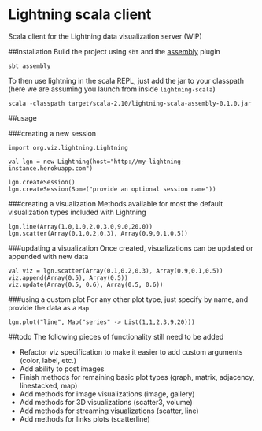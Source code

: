# Lightning scala client
Scala client for the Lightning data visualization server (WIP)

##installation
Build the project using `sbt` and the [assembly](https://github.com/sbt/sbt-assembly) plugin 
```
sbt assembly
```
To then use lightning in the scala REPL, just add the jar to your classpath (here we are assuming you launch from inside `lightning-scala`)
```
scala -classpath target/scala-2.10/lightning-scala-assembly-0.1.0.jar
```

##usage

###creating a new session
```
import org.viz.lightning.Lightning

val lgn = new Lightning(host="http://my-lightning-instance.herokuapp.com")

lgn.createSession()
lgn.createSession(Some("provide an optional session name"))
```

###creating a visualization
Methods available for most the default visualization types included with Lightning
```
lgn.line(Array(1.0,1.0,2.0,3.0,9.0,20.0))
lgn.scatter(Array(0.1,0.2,0.3), Array(0.9,0.1,0.5))
```

###updating a visualization
Once created, visualizations can be updated or appended with new data
```
val viz = lgn.scatter(Array(0.1,0.2,0.3), Array(0.9,0.1,0.5))
viz.append(Array(0.5), Array(0.5))
viz.update(Array(0.5, 0.6), Array(0.5, 0.6))
```

###using a custom plot
For any other plot type, just specify by name, and provide the data as a `Map`
```
lgn.plot("line", Map("series" -> List(1,1,2,3,9,20)))
```

##todo
The following pieces of functionality still need to be added
- Refactor viz specification to make it easier to add custom arguments (color, label, etc.)
- Add ability to post images
- Finish methods for remaining basic plot types (graph, matrix, adjacency, linestacked, map)
- Add methods for image visualizations (image, gallery)
- Add methods for 3D visualizations (scatter3, volume)
- Add methods for streaming visualizations (scatter, line)
- Add methods for links plots (scatterline)
